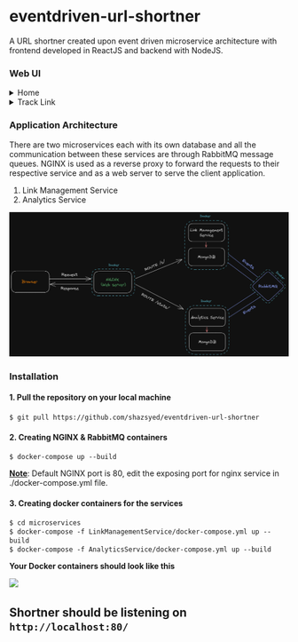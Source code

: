 # eventdriven-url-shortner
A URL shortner created upon event driven microservice architecture with frontend developed in ReactJS and backend with NodeJS.

### Web UI
<details>
  <summary>Home</summary>
  <img src="https://i.imgur.com/6oCBSlU.png"> 
</details>

<details>
  <summary>Track Link</summary>
  <img src="https://i.imgur.com/Je8RyMf.png">
</details>

### Application Architecture
There are two microservices each with its own database and all the communication between these services are through RabbitMQ message queues. NGINX is used as a reverse proxy to forward the requests to their respective service and as a web server to serve the client application.

1. Link Management Service
2. Analytics Service

<p align="center">
<img src="https://github.com/shazsyed/eventdriven-url-shortner/blob/main/diagram.png" width="800">
</p>

### Installation

#### 1. Pull the repository on your local machine

```
$ git pull https://github.com/shazsyed/eventdriven-url-shortner
```

#### 2. Creating NGINX & RabbitMQ containers

```
$ docker-compose up --build
```

<ins>**Note**</ins>: Default NGINX port is 80, edit the exposing port for nginx service in ./docker-compose.yml file.

#### 3. Creating docker containers for the services

```
$ cd microservices
$ docker-compose -f LinkManagementService/docker-compose.yml up --build
$ docker-compose -f AnalyticsService/docker-compose.yml up --build
```

**Your Docker containers should look like this**

<img src="https://i.imgur.com/sEqpHwB.png" width="600">

## Shortner should be listening on `http://localhost:80/`


